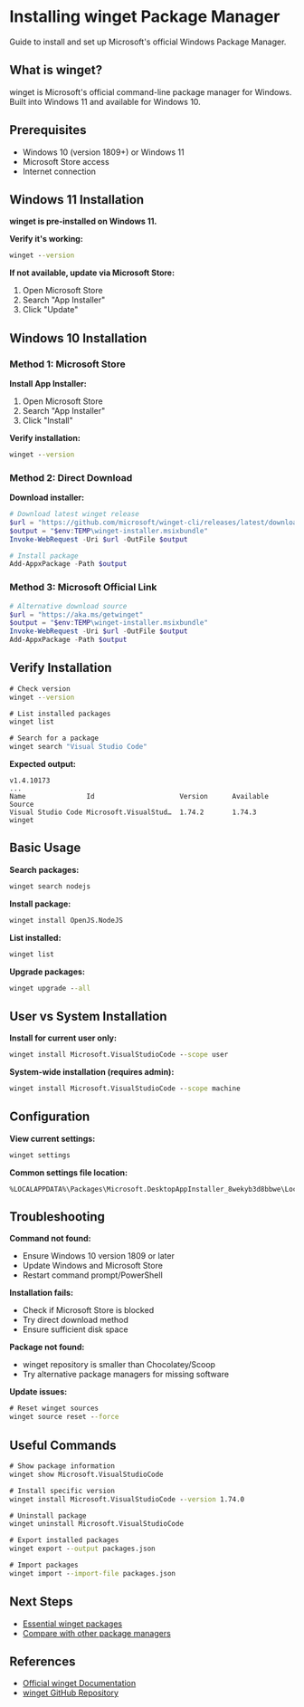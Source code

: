 # Installing winget Package Manager

Guide to install and set up Microsoft's official Windows Package Manager.

## What is winget?

winget is Microsoft's official command-line package manager for Windows. Built into Windows 11 and available for Windows 10.

## Prerequisites

- Windows 10 (version 1809+) or Windows 11
- Microsoft Store access
- Internet connection

## Windows 11 Installation

**winget is pre-installed on Windows 11.**

**Verify it's working:**

```cmd
winget --version
```

**If not available, update via Microsoft Store:**
1. Open Microsoft Store
2. Search "App Installer"
3. Click "Update"

## Windows 10 Installation

### Method 1: Microsoft Store

**Install App Installer:**
1. Open Microsoft Store
2. Search "App Installer"
3. Click "Install"

**Verify installation:**
```cmd
winget --version
```

### Method 2: Direct Download

**Download installer:**

```powershell
# Download latest winget release
$url = "https://github.com/microsoft/winget-cli/releases/latest/download/Microsoft.DesktopAppInstaller_8wekyb3d8bbwe.msixbundle"
$output = "$env:TEMP\winget-installer.msixbundle"
Invoke-WebRequest -Uri $url -OutFile $output

# Install package
Add-AppxPackage -Path $output
```

### Method 3: Microsoft Official Link

```powershell
# Alternative download source
$url = "https://aka.ms/getwinget"
$output = "$env:TEMP\winget-installer.msixbundle"
Invoke-WebRequest -Uri $url -OutFile $output
Add-AppxPackage -Path $output
```

## Verify Installation

```cmd
# Check version
winget --version

# List installed packages
winget list

# Search for a package
winget search "Visual Studio Code"
```

**Expected output:**
```
v1.4.10173
...
Name               Id                     Version      Available Source
Visual Studio Code Microsoft.VisualStud…  1.74.2       1.74.3    winget
```

## Basic Usage

**Search packages:**
```cmd
winget search nodejs
```

**Install package:**
```cmd
winget install OpenJS.NodeJS
```

**List installed:**
```cmd
winget list
```

**Upgrade packages:**
```cmd
winget upgrade --all
```

## User vs System Installation

**Install for current user only:**
```cmd
winget install Microsoft.VisualStudioCode --scope user
```

**System-wide installation (requires admin):**
```cmd
winget install Microsoft.VisualStudioCode --scope machine
```

## Configuration

**View current settings:**
```cmd
winget settings
```

**Common settings file location:**
```
%LOCALAPPDATA%\Packages\Microsoft.DesktopAppInstaller_8wekyb3d8bbwe\LocalState\settings.json
```

## Troubleshooting

**Command not found:**
- Ensure Windows 10 version 1809 or later
- Update Windows and Microsoft Store
- Restart command prompt/PowerShell

**Installation fails:**
- Check if Microsoft Store is blocked
- Try direct download method
- Ensure sufficient disk space

**Package not found:**
- winget repository is smaller than Chocolatey/Scoop
- Try alternative package managers for missing software

**Update issues:**
```cmd
# Reset winget sources
winget source reset --force
```

## Useful Commands

```cmd
# Show package information
winget show Microsoft.VisualStudioCode

# Install specific version
winget install Microsoft.VisualStudioCode --version 1.74.0

# Uninstall package
winget uninstall Microsoft.VisualStudioCode

# Export installed packages
winget export --output packages.json

# Import packages
winget import --import-file packages.json
```

## Next Steps

- [Essential winget packages](winget-essential-packages.md)
- [Compare with other package managers](package-managers-comparison.md)

## References

- [Official winget Documentation](https://docs.microsoft.com/en-us/windows/package-manager/)
- [winget GitHub Repository](https://github.com/microsoft/winget-cli)